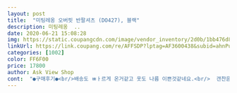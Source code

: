 ```yaml
---
layout: post 
title:  "미팅레옹 오버핏 반팔셔츠 (DO427), 블랙" 
description: 미팅레옹  ..
date: 2020-06-21 15:08:28 
img: https://static.coupangcdn.com/image/vendor_inventory/2d0b/1bb476d883b7294e788a10459b1d135ce5f8c5fa3900958c509ea8b64b9a.jpg 
linkUrl: https://link.coupang.com/re/AFFSDP?lptag=AF3600438&subid=ahnPublicAsk&pageKey=243976537&itemId=774246682&vendorItemId=4955859075&traceid=V0-113-a9c7a223be710a6f 
categories: [1002] 
color: FF6F00 
price: 17800 
author: Ask View Shop 
cont:  "●구매후기●<br/>배송도 ㅃㅏ르게 온거같고 옷도 나름 이쁜것같네요.<br/>  갠찬음<br/>사이즈 대만족 어깨 52cm인데 넉넉하네요 힙한 셔츠 느낌 입니다 시원한 건... <br/>더 입어봐야 겠어요<br/>프리사이즈라고.<br/>.<br/>해도해도 넘크네요.<br/>.<br/>원단도 엄청두꺼워서 겨울에입어도 될거같에요.<br/>.<br/><br/>" 
---
```

